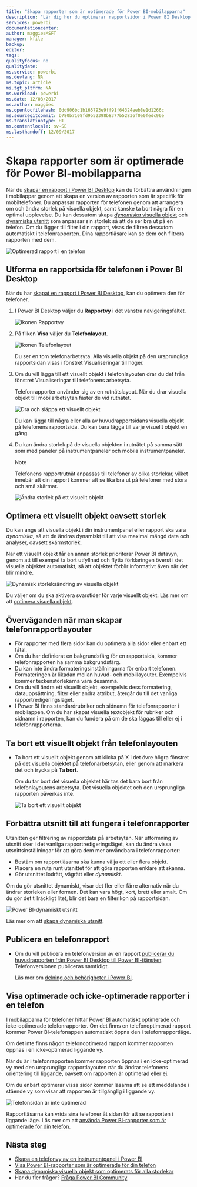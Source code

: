 ```yaml
---
title: "Skapa rapporter som är optimerade för Power BI-mobilapparna"
description: "Lär dig hur du optimerar rapportsidor i Power BI Desktop för Power BI-telefonapparna."
services: powerbi
documentationcenter: 
author: maggiesMSFT
manager: kfile
backup: 
editor: 
tags: 
qualityfocus: no
qualitydate: 
ms.service: powerbi
ms.devlang: NA
ms.topic: article
ms.tgt_pltfrm: NA
ms.workload: powerbi
ms.date: 12/08/2017
ms.author: maggies
ms.openlocfilehash: 0dd906bc1b165793e9ff91f64324eeb8e1d1266c
ms.sourcegitcommit: b780b7108fd9b52398b8377b52836f0e0fedc96e
ms.translationtype: HT
ms.contentlocale: sv-SE
ms.lasthandoff: 12/09/2017
---
```

# <a name="create-reports-optimized-for-the-power-bi-phone-apps"></a>Skapa rapporter som är optimerade för Power BI-mobilapparna
När du [skapar en rapport i Power BI Desktop](desktop-report-view.md) kan du förbättra användningen i mobilappar genom att skapa en version av rapporten som är specifik för mobiltelefoner. Du anpassar rapporten för telefonen genom att arrangera om och ändra storlek på visuella objekt, samt kanske ta bort några för en optimal upplevelse. Du kan dessutom skapa [*dynamiska* visuella objekt](#optimize-a-visual-for-any-size) och [dynamiska utsnitt](#enhance-slicers-to-to-work-well-in-phone-reports) som anpassar sin storlek så att de ser bra ut på en telefon. Om du lägger till filter i din rapport, visas de filtren dessutom automatiskt i telefonrapporten. Dina rapportläsare kan se dem och filtrera rapporten med dem.

![Optimerad rapport i en telefon](media/desktop-create-phone-report/07-power-bi-phone-report-portrait.png)

## <a name="lay-out-a-report-page-for-the-phone-in-power-bi-desktop"></a>Utforma en rapportsida för telefonen i Power BI Desktop
När du har [skapat en rapport i Power BI Desktop](desktop-report-view.md), kan du optimera den för telefoner.

1. I Power BI Desktop väljer du **Rapportvy** i det vänstra navigeringsfältet.
   
    ![Ikonen Rapportvy](media/desktop-create-phone-report/pbi_reportviewinpbidesigner_changeview.png)
2. På fliken **Visa** väljer du **Telefonlayout**.  
   
    ![Ikonen Telefonlayout](media/desktop-create-phone-report/power-bi-phone-layout-icon.png)
   
    Du ser en tom telefonarbetsyta. Alla visuella objekt på den ursprungliga rapportsidan visas i fönstret Visualiseringar till höger.
3. Om du vill lägga till ett visuellt objekt i telefonlayouten drar du det från fönstret Visualiseringar till telefonens arbetsyta.
   
    Telefonrapporter använder sig av en rutnätslayout. När du drar visuella objekt till mobilarbetsytan fäster de vid rutnätet.
   
    ![Dra och släppa ett visuellt objekt](media/desktop-create-phone-report/02_dragging_and_droping_a_vis.gif)
   
    Du kan lägga till några eller alla av huvudrapportsidans visuella objekt på telefonens rapportsida. Du kan bara lägga till varje visuellt objekt en gång.
4. Du kan ändra storlek på de visuella objekten i rutnätet på samma sätt som med paneler på instrumentpaneler och mobila instrumentpaneler.
   
   > [!NOTE]
   > Telefonens rapportrutnät anpassas till telefoner av olika storlekar, vilket innebär att din rapport kommer att se lika bra ut på telefoner med stora och små skärmar.
   > 
   > 
   
   ![Ändra storlek på ett visuellt objekt](media/desktop-create-phone-report/03_resizing_a_viz_to_grid.gif)

## <a name="optimize-a-visual-for-any-size"></a>Optimera ett visuellt objekt oavsett storlek
Du kan ange att visuella objekt i din instrumentpanel eller rapport ska vara *dynamiska*, så att de ändras dynamiskt till att visa maximal mängd data och analyser, oavsett skärmstorlek. 

När ett visuellt objekt får en annan storlek prioriterar Power BI datavyn, genom att till exempel ta bort utfyllnad och flytta förklaringen överst i det visuella objektet automatiskt, så att objektet förblir informativt även när det blir mindre.

![Dynamisk storleksändring av visuella objekt](media/desktop-create-phone-report/power-bi-responsive-visual.gif)

Du väljer om du ska aktivera svarstider för varje visuellt objekt. Läs mer om att [optimera visuella objekt](desktop-create-responsive-visuals.md).

## <a name="considerations-when-creating-phone-report-layouts"></a>Överväganden när man skapar telefonrapportlayouter
* För rapporter med flera sidor kan du optimera alla sidor eller enbart ett fåtal. 
* Om du har definierat en bakgrundsfärg för en rapportsida, kommer telefonrapporten ha samma bakgrundsfärg.
* Du kan inte ändra formateringsinställningarna för enbart telefonen. Formateringen är likadan mellan huvud- och mobillayouter. Exempelvis kommer teckenstorlekarna vara desamma.
* Om du vill ändra ett visuellt objekt, exempelvis dess formatering, datauppsättning, filter eller andra attribut, återgår du till det vanliga rapportredigeringsläget.
* I Power BI finns standardrubriker och sidnamn för telefonrapporter i mobilappen. Om du har skapat visuella textobjekt för rubriker och sidnamn i rapporten, kan du fundera på om de ska läggas till eller ej i telefonrapporterna.     

## <a name="remove-a-visual-from-the-phone-layout"></a>Ta bort ett visuellt objekt från telefonlayouten
* Ta bort ett visuellt objekt genom att klicka på X i det övre högra fönstret på det visuella objektet på telefonarbetsytan, eller genom att markera det och trycka på **Ta bort**.
  
   Om du tar bort det visuella objektet här tas det bara bort från telefonlayoutens arbetsyta. Det visuella objektet och den ursprungliga rapporten påverkas inte.
  
   ![Ta bort ett visuellt objekt](media/desktop-create-phone-report/05_removing_a_vis.gif)

## <a name="enhance-slicers-to-to-work-well-in-phone-reports"></a>Förbättra utsnitt till att fungera i telefonrapporter
Utsnitten ger filtrering av rapportdata på arbetsytan. När utformning av utsnitt sker i det vanliga rapportredigeringsläget, kan du ändra vissa utsnittsinställningar för att göra dem mer användbara i telefonrapporter:

* Bestäm om rapportläsarna ska kunna välja ett eller flera objekt.
* Placera en ruta runt utsnittet för att göra rapporten enklare att skanna.
* Gör utsnittet lodrätt, vågrätt eller *dynamiskt*. 

Om du gör utsnittet dynamiskt, visar det fler eller färre alternativ när du ändrar storleken eller formen. Det kan vara högt, kort, brett eller smalt. Om du gör det tillräckligt litet, blir det bara en filterikon på rapportsidan. 

![Power BI-dynamiskt utsnitt](media/desktop-create-phone-report/power-bi-slicer-2-rows.png)

Läs mer om att [skapa dynamiska utsnitt](power-bi-slicer-filter-responsive.md).

## <a name="publish-a-phone-report"></a>Publicera en telefonrapport
* Om du vill publicera en telefonversion av en rapport [publicerar du huvudrapporten från Power BI Desktop till Power BI-tjänsten](desktop-upload-desktop-files.md). Telefonversionen publiceras samtidigt.
  
    Läs mer om [delning och behörigheter i Power BI](service-how-to-collaborate-distribute-dashboards-reports.md).

## <a name="view-optimized-and-unoptimized-reports-on-a-phone"></a>Visa optimerade och icke-optimerade rapporter i en telefon
I mobilapparna för telefoner hittar Power BI automatiskt optimerade och icke-optimerade telefonrapporter. Om det finns en telefonoptimerad rapport kommer Power BI-telefonappen automatiskt öppna den i telefonrapportläge.

Om det inte finns någon telefonoptimerad rapport kommer rapporten öppnas i en icke-optimerad liggande vy.  

När du är i telefonrapporten kommer rapporten öppnas i en icke-optimerad vy med den ursprungliga rapportlayouten när du ändrar telefonens orientering till liggande, oavsett om rapporten är optimerad eller ej.

Om du enbart optimerar vissa sidor kommer läsarna att se ett meddelande i stående vy som visar att rapporten är tillgänglig i liggande vy.

![Telefonsidan är inte optimerad](media/desktop-create-phone-report/06-power-bi-phone-report-page-not-optimized.png)

Rapportläsarna kan vrida sina telefoner åt sidan för att se rapporten i liggande läge. Läs mer om att [använda Power BI-rapporter som är optimerade för din telefon](mobile-apps-view-phone-report.md).

## <a name="next-steps"></a>Nästa steg
* [Skapa en telefonvy av en instrumentpanel i Power BI](service-create-dashboard-mobile-phone-view.md)
* [Visa Power BI-rapporter som är optimerade för din telefon](mobile-apps-view-phone-report.md)
* [Skapa dynamiska visuella objekt som optimerats för alla storlekar](desktop-create-responsive-visuals.md)
* Har du fler frågor? [Fråga Power BI Community](http://community.powerbi.com/)

